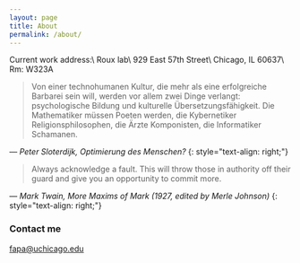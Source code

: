 ```yaml
---
layout: page
title: About
permalink: /about/
---
```


Current work address:\\
Roux lab\\
929 East 57th Street\\
Chicago, IL 60637\\
Rm: W323A

> Von einer technohumanen Kultur, die mehr als eine erfolgreiche Barbarei sein will, werden vor allem zwei Dinge verlangt: 
> psychologische Bildung und kulturelle Übersetzungsfähigkeit. Die Mathematiker müssen Poeten werden, die Kybernetiker Religionsphilosophen, 
> die Ärzte Komponisten, die Informatiker Schamanen.
	
— *Peter Sloterdijk, Optimierung des Menschen?*
{: style="text-align: right;"}


> Always acknowledge a fault. This will throw those in authority off their guard and give you an opportunity to commit more.

— *Mark Twain, More Maxims of Mark (1927, edited by Merle Johnson)*
{: style="text-align: right;"}


### Contact me

[fapa@uchicago.edu](mailto:fapa@uchicago.edu)
